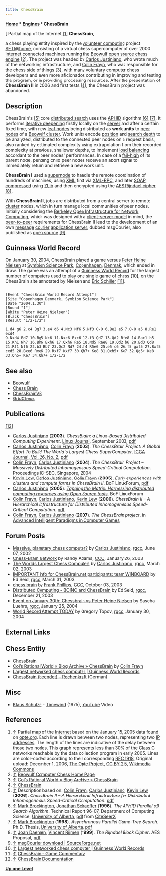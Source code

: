 ```yaml
---
title: ChessBrain
---
```

**[Home](Home "Home") * [Engines](Engines "Engines") * ChessBrain**

\[ Partial map of the Internet <a id="cite-note-1" href="#cite-ref-1">[1]</a>
**ChessBrain**,

a chess playing entity inspired by the [volunteer computing](https://en.wikipedia.org/wiki/Volunteer_computing) project [SETI@home](https://en.wikipedia.org/wiki/SETI@home), consisting of a virtual chess supercomputer of over 2000 [internet](https://en.wikipedia.org/wiki/Internet) connected machines running the [Beowulf](Beowulf "Beowulf") [open source chess engine](Category:Open_Source "Category:Open Source") <a id="cite-note-2" href="#cite-ref-2">[2]</a>. The project was headed by [Carlos Justiniano](Carlos_Justiniano "Carlos Justiniano"), who wrote much of the networking infrastructure, and [Colin Frayn](Colin_Frayn "Colin Frayn"), who was responsible for the chess side of things <a id="cite-note-3" href="#cite-ref-3">[3]</a>, with many voluntary computer chess developers and even more aficionados contributing in improving and testing the program, or in providing processing resources. After the presentation of **ChessBrain II** in 2006 and first tests <a id="cite-note-4" href="#cite-ref-4">[4]</a>, the ChessBrain project was abandoned.

## Description

ChessBrain's <a id="cite-note-5" href="#cite-ref-5">[5]</a> core [distributed search](Parallel_Search "Parallel Search") uses the [APHID](APHID "APHID") algorithm <a id="cite-note-6" href="#cite-ref-6">[6]</a> <a id="cite-note-7" href="#cite-ref-7">[7]</a>. It performs [iterative deepening](Iterative_Deepening "Iterative Deepening") firstly locally on the [server](<https://en.wikipedia.org/wiki/Server_(computing)>) and after a certain fixed time, with new [leaf nodes](Leaf_Node "Leaf Node") being distributed as **work units** to [peer nodes](https://en.wikipedia.org/wiki/Peer-to-peer) of a [Beowulf cluster](https://en.wikipedia.org/wiki/Beowulf_cluster). Work units encode [position](Chess_Position "Chess Position") and [search depth](Depth "Depth") to be analyzed, distributed to the connected peer nodes on a request basis, also ranked by estimated complexity using extrapolation from their recorded complexity at previous, shallower depths, to implement [load balancing](<https://en.wikipedia.org/wiki/Load_balancing_(computing)>) accordant to the peer nodes' performances. In case of a [fail-high](Fail-High "Fail-High") of its parent node, pending child peer nodes receive an abort signal to immediately return and retrieve a new work unit.

**ChessBrain I** used a [supernode](<https://en.wikipedia.org/wiki/Supernode_(networking)>) to handle the remote coordination of hundreds of machines, using [XML](https://en.wikipedia.org/wiki/XML) first via [XML-RPC](https://en.wikipedia.org/wiki/XML-RPC), and later [SOAP](https://en.wikipedia.org/wiki/SOAP), [compressed](https://en.wikipedia.org/wiki/Data_compression) using [ZLib](https://en.wikipedia.org/wiki/Zlib) and then encrypted using the [AES Rijndael cipher](https://en.wikipedia.org/wiki/Advanced_Encryption_Standard) <a id="cite-note-8" href="#cite-ref-8">[8]</a>.

With **ChessBrain II**, jobs are distributed from a central server to remote [cluster](https://en.wikipedia.org/wiki/Computer_cluster) nodes, which in turn manage local communities of peer nodes. Initially considering the [Berkeley Open Infrastructure for Network Computing](https://en.wikipedia.org/wiki/Berkeley_Open_Infrastructure_for_Network_Computing), which was designed with a [client–server model](https://en.wikipedia.org/wiki/Client%E2%80%93server_model) in mind, the [peer-to-peer](https://en.wikipedia.org/wiki/Peer-to-peer) requirements for ChessBrain II lead to the development of an own [message](https://en.wikipedia.org/wiki/Message) [courier](https://en.wikipedia.org/wiki/Courier) [application server](https://en.wikipedia.org/wiki/Application_server), dubbed msgCourier, also published as [open source](https://en.wikipedia.org/wiki/Source_code) <a id="cite-note-9" href="#cite-ref-9">[9]</a>.

## Guinness World Record

On January 30, 2004, ChessBrain played a game versus [Peter Heine Nielsen](https://en.wikipedia.org/wiki/Peter_Heine_Nielsen) at [Symbion Science Park](https://en.wikipedia.org/wiki/Symbion_Science_Park), [Copenhagen](https://en.wikipedia.org/wiki/Copenhagen), [Denmak](https://en.wikipedia.org/wiki/Denmark), which ended in draw. The game was an attempt of a [Guinness World Record](https://en.wikipedia.org/wiki/Guinness_World_Records) for the largest number of computers used to play one single game of chess <a id="cite-note-10" href="#cite-ref-10">[10]</a>, on the ChessBrain site annotated by Nielsen and [Eric Schiller](Eric_Schiller "Eric Schiller") <a id="cite-note-11" href="#cite-ref-11">[11]</a>.

```

[Event "ChessBrain World Record Attempt"]
[Site "Copenhagen Denmark, Symbion Science Park"]
[Date "2004.1.30"]
[Round "1"]
[White "Peter Heine Nielsen"]
[Black "ChessBrain"]
[Result "1/2-1/2"]

1.d4 g6 2.c4 Bg7 3.e4 d6 4.Nc3 Nf6 5.Nf3 O-O 6.Be2 e5 7.O-O a5 8.Re1 exd4 
9.Nxd4 Bd7 10.Bg5 Nc6 11.Nxc6 Bxc6 12.f3 Qd7 13.Qd2 Rfe8 14.Rac1 h5 
15.Kh1 Nh7 16.Bh6 Bxh6 17.Qxh6 Re5 18.Nd5 Rae8 19.Qd2 b6 20.Bd3 Qd8 
21.Rf1 Nf6 22.b3 Bb7 23.Qc2 Nd7 24.f4 R5e6 25.e5 c6 26.f5 gxf5 27.Bxf5 
cxd5 28.Bxe6 Rxe6 29.Rxf7 Kxf7 30.Qh7+ Ke8 31.Qxh5+ Ke7 32.Qg5+ Ke8 
33.Qh5+ Ke7 34.Qh7+ 1/2-1/2

```

## See also

- [Beowulf](Beowulf "Beowulf")
- [Chess Brain](Chess_Brain "Chess Brain")
- [ChessBrainVB](ChessBrainVB "ChessBrainVB")
- [GridChess](GridChess "GridChess")

## Publications

<a id="cite-note-12" href="#cite-ref-12">[12]</a>

- [Carlos Justiniano](Carlos_Justiniano "Carlos Justiniano") (**2003**). *ChessBrain: a Linux-Based Distributed Computing Experiment*. [Linux Journal](https://en.wikipedia.org/wiki/Linux_Journal), September 2003, [pdf](http://chessbrain.net/docs/cblinuxjournal0903.pdf)
- [Carlos Justiniano](Carlos_Justiniano "Carlos Justiniano"), [Colin Frayn](Colin_Frayn "Colin Frayn") (**2003**). *The ChessBrain Project: A Global Effort To Build The World's Largest Chess SuperComputer*. [ICGA Journal, Vol. 26, No. 2](ICGA_Journal#26_2 "ICGA Journal"), [pdf](http://chessbrain.net/docs/thechessbrainproject.pdf)
- [Colin Frayn](Colin_Frayn "Colin Frayn"), [Carlos Justiniano](Carlos_Justiniano "Carlos Justiniano") (**2004**). *The ChessBrain Project – Massively Distributed Inhomogeneous Speed-Critical Computation*. Proceedings IC-SEC, Singapore, 2004
- [Kevin Lew](Kevin_Lew "Kevin Lew"), [Carlos Justiniano](Carlos_Justiniano "Carlos Justiniano"), [Colin Frayn](Colin_Frayn "Colin Frayn") (**2005**). *Early experiences with clusters and compute farms in ChessBrain II*. BoF LinuxForum, [pdf](http://chessbrain.net/docs/ccfcb2.pdf)
- [Carlos Justiniano](Carlos_Justiniano "Carlos Justiniano") (**2005**). *[Tapping the Matrix: Harnessing distributed computing resources using Open Source tools](http://chessbrain.net/LFBOF2005/tappingthematrix.html)*. BoF LinuxForum
- [Colin Frayn](Colin_Frayn "Colin Frayn"), [Carlos Justiniano](Carlos_Justiniano "Carlos Justiniano"), [Kevin Lew](Kevin_Lew "Kevin Lew") (**2006**). *ChessBrain II – A Hierarchical Infrastructure for Distributed Inhomogeneous Speed-Critical Computation*. [pdf](http://www.chessbrain.net/docs/chessbrainII.pdf)
- [Colin Frayn](Colin_Frayn "Colin Frayn"), [Carlos Justiniano](Carlos_Justiniano "Carlos Justiniano") (**2007**). *The ChessBrain project*. in [Advanced Intelligent Paradigms in Computer Games](http://www.springer.com/engineering/book/978-3-540-72704-0)

## Forum Posts

- [Massive, planetary chess computer?](https://groups.google.com/d/msg/rec.games.chess.computer/IRuxdsriHpE/dXzux4fNgDsJ) by [Carlos Justiniano](Carlos_Justiniano "Carlos Justiniano"), [rgcc](Computer_Chess_Forums "Computer Chess Forums"), June 07, 2002
- [Chess-Brain Network](https://www.stmintz.com/ccc/index.php?id=279522) by Randy Adams, [CCC](CCC "CCC"), January 26, 2003
- [The Worlds Largest Chess Computer!](https://groups.google.com/d/msg/rec.games.chess.computer/od8sh6iy_xU/h3TewITgHh0J) by [Carlos Justiniano](Carlos_Justiniano "Carlos Justiniano"), [rgcc](Computer_Chess_Forums "Computer Chess Forums"), March 02, 2003
- [IMPORTANT info for ChessBrain.net participants: team WINBOARD](https://groups.google.com/d/msg/rec.games.chess.computer/Y8JyXNBUO5c/0SC13qPrCtcJ) by Ed Seid, [rgcc](Computer_Chess_Forums "Computer Chess Forums"), March 31, 2003
- [chess brain](https://www.stmintz.com/ccc/index.php?id=288743) by [Frank Phillips](Frank_Phillips "Frank Phillips"), [CCC](CCC "CCC"), October 03, 2003
- [Distributed Computing - BOINC and ChessBrain](https://groups.google.com/d/msg/rec.games.chess.computer/jemmVlFzazM/fIaxeukUTBgJ) by Ed Seid, [rgcc](Computer_Chess_Forums "Computer Chess Forums"), December 21, 2003
- [Event on January 30th: Chessbrain vs Peter Heine Nielsen](https://groups.google.com/d/msg/rec.games.chess.computer/lDxckrXYuNI/z4lGX79ErGcJ) by Sascha Luehrs, [rgcc](Computer_Chess_Forums "Computer Chess Forums"), January 25, 2004
- [World Record Attempt TODAY](https://groups.google.com/d/msg/rec.games.chess.computer/gjg4ns5gves/WO1G5_4bQ1cJ) by Gregory Topov, [rgcc](Computer_Chess_Forums "Computer Chess Forums"), January 30, 2004

## External Links

## Chess Entity

- [ChessBrain](http://chessbrain.net/)
- [Col’s Rational World » Blog Archive » ChessBrain](http://frayn.net/blog/?p=662) by [Colin Frayn](Colin_Frayn "Colin Frayn")
- [Largest networked chess computer | Guinness World Records](http://www.guinnessworldrecords.com/world-records/largest-networked-chess-computer/)
- [ChessBrain (beendet) – Rechenkraft](<http://www.rechenkraft.net/wiki/ChessBrain_(beendet)>) (German)

## Misc

- [Klaus Schulze](Category:Klaus_Schulze "Category:Klaus Schulze") - [Timewind](https://en.wikipedia.org/wiki/Timewind) (1975), [YouTube](https://en.wikipedia.org/wiki/YouTube) Video

## References

1. <a id="cite-ref-1" href="#cite-note-1">↑</a> Partial map of the [Internet](https://en.wikipedia.org/wiki/Internet) based on the January 15, 2005 data found on [opte.org](http://www.opte.org/maps/). Each line is drawn between two nodes, representing two [IP addresses](https://en.wikipedia.org/wiki/IP_address). The length of the lines are indicative of the delay between those two nodes. This graph represents less than 30% of the [Class C](https://en.wikipedia.org/wiki/Classful_network) networks reachable by the data collection program in early 2005. Lines are color-coded according to their corresponding [RFC 1918](https://tools.ietf.org/html/rfc1918), Original upload: December 1, 2006, [The Opte Project](http://www.opte.org/), [CC BY 2.5](https://creativecommons.org/licenses/by/2.5/deed.en), [Wikimedia Commons](https://en.wikipedia.org/wiki/Wikimedia_Commons)
1. <a id="cite-ref-2" href="#cite-note-2">↑</a> [Beowulf Computer Chess Home Page](http://www.frayn.net/beowulf/)
1. <a id="cite-ref-3" href="#cite-note-3">↑</a> [Col’s Rational World » Blog Archive » ChessBrain](http://frayn.net/blog/?p=662)
1. <a id="cite-ref-4" href="#cite-note-4">↑</a> [ChessBrain](http://chessbrain.net/)
1. <a id="cite-ref-5" href="#cite-note-5">↑</a> Description based on: [Colin Frayn](Colin_Frayn "Colin Frayn"), [Carlos Justiniano](Carlos_Justiniano "Carlos Justiniano"), [Kevin Lew](Kevin_Lew "Kevin Lew") (**2006**). *ChessBrain II – A Hierarchical Infrastructure for Distributed Inhomogeneous Speed-Critical Computation*. [pdf](http://www.chessbrain.net/docs/chessbrainII.pdf)
1. <a id="cite-ref-6" href="#cite-note-6">↑</a> [Mark Brockington](Mark_Brockington "Mark Brockington"), [Jonathan Schaeffer](Jonathan_Schaeffer "Jonathan Schaeffer") (**1996**). *The APHID Parallel αβ Search Algorithm*. Technical Report 96-07, Department of Computing Science, [University of Alberta](University_of_Alberta "University of Alberta"), [pdf](http://citeseerx.ist.psu.edu/viewdoc/download?doi=10.1.1.23.8215&rep=rep1&type=pdf) from [CiteSeerX](https://en.wikipedia.org/wiki/CiteSeerX)
1. <a id="cite-ref-7" href="#cite-note-7">↑</a> [Mark Brockington](Mark_Brockington "Mark Brockington") (**1998**). *Asynchronous Parallel Game-Tree Search*. Ph.D. Thesis, [University of Alberta](University_of_Alberta "University of Alberta"), [pdf](http://www.collectionscanada.gc.ca/obj/s4/f2/dsk2/ftp02/NQ29023.pdf)
1. <a id="cite-ref-8" href="#cite-note-8">↑</a> [Joan Daemen](Mathematician#JDaemen "Mathematician"), [Vincent Rijmen](Mathematician#VRijmen "Mathematician") (**1999**). *The Rijndael Block Cipher*. AES Proposal, [pdf](http://www.cryptosoft.de/docs/Rijndael.pdf)
1. <a id="cite-ref-9" href="#cite-note-9">↑</a> [msgCourier download | SourceForge.net](https://sourceforge.net/projects/msgcourier/)
1. <a id="cite-ref-10" href="#cite-note-10">↑</a> [Largest networked chess computer | Guinness World Records](http://www.guinnessworldrecords.com/world-records/largest-networked-chess-computer/)
1. <a id="cite-ref-11" href="#cite-note-11">↑</a> [ChessBrain - Game Commentary](http://chessbrain.net/games.html)
1. <a id="cite-ref-12" href="#cite-note-12">↑</a> [ChessBrain Documentation](http://chessbrain.net/documentation.html)

**[Up one Level](Engines "Engines")**

